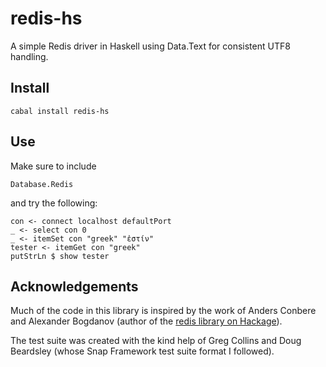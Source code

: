 # redis-hs

A simple Redis driver in Haskell using Data.Text for consistent UTF8 handling.

## Install

    cabal install redis-hs

## Use

Make sure to include

    Database.Redis

and try the following:

    con <- connect localhost defaultPort
    _ <- select con 0
    _ <- itemSet con "greek" "ἐστίν"
    tester <- itemGet con "greek"
    putStrLn $ show tester

## Acknowledgements

Much  of  the  code  in  this  library is  inspired  by  the  work  of  Anders
Conbere   and  Alexander   Bogdanov   (author  of   the   [redis  library   on
Hackage](http://hackage.haskell.org/package/redis)).

The test suite was created with the kind help of Greg Collins and Doug
Beardsley (whose Snap Framework test suite format I followed).
